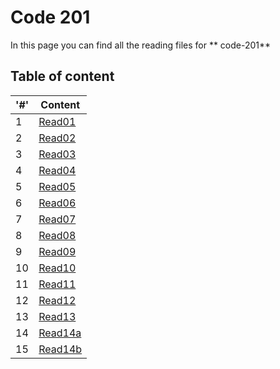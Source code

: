 # Code 201
In this page you can find all the reading files for ** code-201**


## Table of content 
|'#' |  Content |
  | ------------ | -------------|
  | 1  | [Read01](Read01.md)|
  | 2  | [Read02](Read02.md)|
  | 3  | [Read03](Read03.md) |
  | 4  | [Read04](Read04.md)|
  | 5  | [Read05](Read05.md)|
  | 6  | [Read06](Read06.md)|
  | 7  | [Read07](Read07.md)|
  | 8  | [Read08](Read08.md)|
  | 9  | [Read09](Read09.md)|
  | 10 | [Read10](Read10.md)|
  | 11 | [Read11](Read11.md)|
  | 12 | [Read12](Read12.md)|
  | 13 | [Read13](Read13.md)|
  | 14 | [Read14a](Read14a.md)|
  | 15  | [Read14b](Read14b.md)|
  
  

  